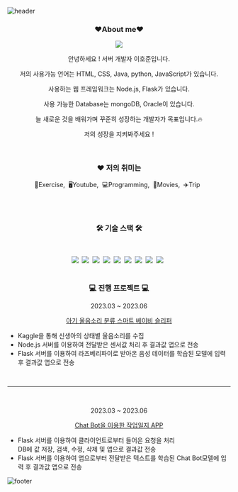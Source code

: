 ![header](https://capsule-render.vercel.app/api?type=waving&color=auto&height=200&section=header&text=Welcome%20to%20HoJun%20Github&fontSize=50&animation=twinkling&text-color=black)

<h3 align="center"><b>❤️About me❤️</b></h3>
<p align="center"><a href="https://hojunleesunsin.github.io" target="_blank"><img src="https://img.shields.io/badge/BLOG-EA4AAA?style=flat&logo=GitHub Sponsors&logoColor=white"/></a></p>

<p align="center">안녕하세요 ! 서버 개발자 이호준입니다.</p>
<p align="center"> 저의 사용가능 언어는 HTML, CSS, Java, python, JavaScript가 있습니다.</p>
<p align="center"> 사용하는 웹 프레임워크는 Node.js, Flask가 있습니다. </p>
<p align="center"> 사용 가능한 Database는 mongoDB, Oracle이 있습니다. </p>
<p align="center">늘 새로운 것을 배워가며 꾸준히 성장하는 개발자가 목표입니다.🔥</p>
<p align="center">저의 성장을 지켜봐주세요 !</p>

<br>

<h3 align="center">❤️ 저의 취미는</h3>
<p align="center">💪Exercise,&nbsp;&nbsp;🖥Youtube,&nbsp;&nbsp;💻Programming,&nbsp;&nbsp;🎥Movies,&nbsp;&nbsp;✈️Trip&nbsp;&nbsp;</p>

<br>
<br>

<h3 align="center"><b>🛠 기술 스택 🛠</b></h3>
</br>
<p align="center">
<img src="https://img.shields.io/badge/Java-ED8B00?style=flat-square&logo=openjdk&logoColor=white"/></a>&nbsp 
<img src="https://img.shields.io/badge/Python-blue?style=flat-square&logo=Python&logoColor=white"/></a>&nbsp 
<img src="https://img.shields.io/badge/Flask-black?style=flat-square&logo=flask&logoColor=white"/></a>&nbsp 
<img src="https://img.shields.io/badge/Javascript-yellow?style=flat-square&logo=Javascript&logoColor=white"/></a>&nbsp 
<img src="https://img.shields.io/badge/Node.js-43853D?style=flat-square&logo=node.js&logoColor=white"/></a>&nbsp 
<img src="https://img.shields.io/badge/MongoDB-4EA94B?style=flat-square&logo=mongodb&logoColor=white"/></a>&nbsp
<img src="https://img.shields.io/badge/Oracle-F80000?style=flat-square&logo=Oracle&logoColor=white"/></a>&nbsp
<img src="https://img.shields.io/badge/HTML5-E34F26?style=flat-square&logo=html5&logoColor=white"/></a>&nbsp 
<img src="https://img.shields.io/badge/CSS3-1572B6?style=flat-square&logo=CSS3&logoColor=white"/></a> &nbsp

<br>
<br>

<h3 align="center"><b>💻 진행 프로젝트 💻</b></h3>
<p align="center">2023.03 ~ 2023.06</p>
<p align="center"><a href="https://github.com/hojunleesunsin/Capstone_project" target="_blank">아기 울음소리 분류 스마트 베이비 슬리퍼</a></p>
<ul>
  <li>Kaggle을 통해 신생아의 상태별 울음소리를 수집</li>
  <li>Node.js 서버를 이용하여 전달받은 센서값 처리 후 결과값 앱으로 전송</li>
  <li>Flask 서버를 이용하여 라즈베리파이로 받아온 음성 데이터를 학습된 모델에 입력 후 결과값 앱으로 전송</li>
</ul>

<br>
<hr>
<br>

<p align="center">2023.03 ~ 2023.06</p>
<p align="center"><a href="https://github.com/kdk0411/Chat_Bot/tree/hojun" target="_blank">Chat Bot을 이용한 작업일지 APP</a></p>
<ul>
  <li>Flask 서버를 이용하여 클라이언트로부터 들어온 요청을 처리</li>
    DB에 값 저장, 검색, 수정, 삭제 및 앱으로 결과값 전송
  <li>Flask 서버를 이용하여 앱으로부터 전달받은 텍스트를 학습된 Chat Bot모델에 입력 후 결과값 앱으로 전송</li>
</ul>



![footer](https://capsule-render.vercel.app/api?type=waving&color=auto&height=100&section=footer)
